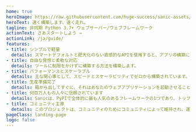 ```yaml
---
home: true
heroImage: https://raw.githubusercontent.com/huge-success/sanic-assets/master/png/sanic-framework-logo-400x97.png
heroText: 速く構築します。速く走れ。
tagline: 非同期 Python 3.7+ ウェブサーバー/ウェブフレームワーク
actionText: さあスタートしよう →
actionLink: /ja/guide/
features:
- title: シンプルで軽量
  details: スマートデフォルトと肥大化のない直感的なAPIを使用すると、アプリの構築に直接取り掛かることができます。
- title: 自由な発想と柔軟な対応
  details: ツールに制限をかけずに構築する方法を構築します。
- title: パフォーマンスとスケーラブル
  details: 主な関心事として、スピードとスケーラビリティでゼロから構築されています。大小のWebアプリケーションに電力を供給する準備ができています。
- title: 生産準備完了
  details: 箱から出してすぐに、それはあなたのウェブアプリケーションを起動させることができます。
- title: 何百万人もの人々に信頼されています
  details: Sanicは、PyPIで全体的に最も人気のあるフレームワークの1つであり、トップの非同期対応フレームワークです
- title: コミュニティ主導
  details: このプロジェクトは、コミュニティのためにコミュニティによって維持され、運営されています。
pageClass: landing-page
logo: false
---
```

